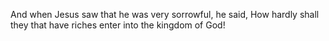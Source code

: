 And when Jesus saw that he was very sorrowful, he said, How hardly shall they that have riches enter into the kingdom of God!
